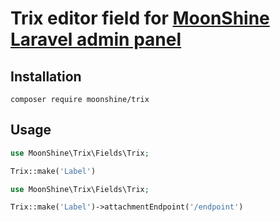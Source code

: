 # Trix editor field for [MoonShine Laravel admin panel](https://moonshine-laravel.com)

## Installation
```shell
composer require moonshine/trix
```

## Usage

```php
use MoonShine\Trix\Fields\Trix;

Trix::make('Label')
```

```php
use MoonShine\Trix\Fields\Trix;

Trix::make('Label')->attachmentEndpoint('/endpoint')
```
